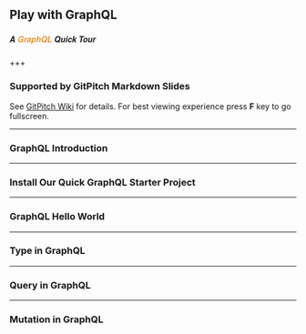 ## Play with GraphQL 
##### <span style="font-family:Helvetica Neue; font-weight:bold">A <span style="color:#e49436">GraphQL</span> Quick Tour</span>

+++

### Supported by GitPitch Markdown Slides
See <a href="https://github.com/gitpitch/gitpitch/wiki/Slide-Markdown" target="_blank">GitPitch Wiki</a> for details.
For best viewing experience press **F** key to go fullscreen.

---

### GraphQL Introduction

---

### Install Our Quick GraphQL Starter Project

---

### GraphQL Hello World

---

### Type in GraphQL

---

### Query in GraphQL

---

### Mutation in GraphQL

